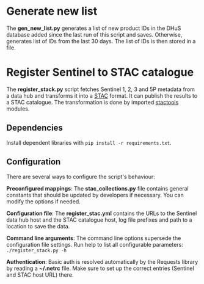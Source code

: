 # Generate new list

The **gen_new_list.py** generates a list of new product IDs in the DHuS database added since the last run
of this script and saves. Otherwise, generates list of IDs from the last 30 days. The list of IDs is then
stored in a file.

# Register Sentinel to STAC catalogue

The **register_stack.py** script fetches Sentinel 1, 2, 3 and 5P metadata from a data hub
and transforms it into a [STAC](https://stacspec.org/en) format. It can publish the results to a STAC catalogue.
The transformation is done by imported [stactools](https://github.com/stac-utils/stactools) modules.

## Dependencies
Install dependent libraries with `pip install -r requirements.txt`.

## Configuration
There are several ways to configure the script's behaviour:

**Preconfigured mappings**: The **stac_collections.py** file contains general constants that should be updated
by developers if necessary. You can modify the options if needed.

**Configuration file**: The **register_stac.yml** contains the URLs to the Sentinel data hub host and the STAC catalogue
host, log file prefixes and path to a location to save the data.

**Command line arguments**: The command line options supersede the configuration file settings. Run help to list all
configurable parameters: `./register_stack.py -h`

**Authentication**: Basic auth is resolved automatically by the Requests library by reading a **~/.netrc** file. Make sure
to set up the correct entries (Sentinel and STAC host URL) there.

